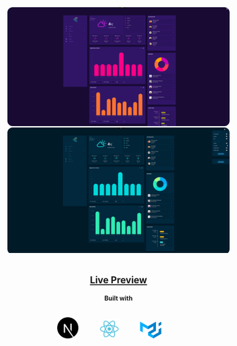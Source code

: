 <img src="public/preview/theme1.png" alt="Purple dark theme preview" title="Purple dark theme" style="border-radius: 12px;">
<br/>

<div style="border-radius: 12px; overflow: hidden;"><img src="public/preview/theme2.png" alt="Purple dark theme preview" title="Purple dark theme" ></div>

<br>
<h2 align="center" style="text-align: center;"><a href="https://react-nextjs-dashboard.vercel.app/">Live Preview</a></h2> 

<h4 align="center">Built with</h4>
<br>
<div align="center" style="display: inline-block; width: 100%">
    <img src="public/preview/next.svg" alt="Nextjs logo" title="Next.js" style="width: 48px; height: auto; margin-right: 42px;">
    <img src="public/preview/react.svg" alt="React logo" title="React" style="width: 48px; height: auto; margin-right: 42px;">
    <img src="public/preview/mui.svg" alt="Material UI logo" title="Material UI" style="width: 48px; height: auto; margin-right: 42px;"/>
</div>